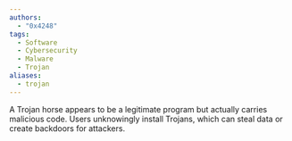 ```yaml
---
authors:
  - "0x4248"
tags:
  - Software
  - Cybersecurity
  - Malware
  - Trojan
aliases:
  - trojan
---
```

A Trojan horse appears to be a legitimate program but actually carries malicious code. Users unknowingly install Trojans, which can steal data or create backdoors for attackers. 